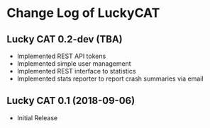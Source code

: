 # Change Log of LuckyCAT #

## Lucky CAT 0.2-dev (TBA) ##

+ Implemented REST API tokens
+ Implemented simple user management 
+ Implemented REST interface to statistics
+ Implemented stats reporter to report crash summaries via email

## Lucky CAT 0.1 (2018-09-06) ##

+ Initial Release

